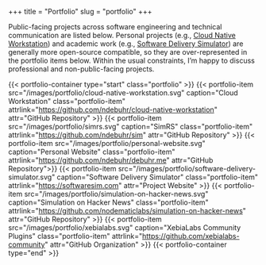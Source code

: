 +++
title = "Portfolio"
slug = "portfolio"
+++

Public-facing projects across software engineering and technical communication are listed below. Personal projects (e.g., [Cloud Native Workstation](https://github.com/ndebuhr/cloud-native-workstation)) and academic work (e.g., [Software Delivery Simulator](https://softwaresim.com)) are generally more open-source compatible, so they are over-represented in the portfolio items below. Within the usual constraints, I’m happy to discuss professional and non-public-facing projects.

{{< portfolio-container type="start" class="portfolio" >}}
{{< portfolio-item src="/images/portfolio/cloud-native-workstation.svg" caption="Cloud Workstation" class="portfolio-item" attrlink="https://github.com/ndebuhr/cloud-native-workstation" attr="GitHub Repository" >}}
{{< portfolio-item src="/images/portfolio/simrs.svg" caption="SimRS" class="portfolio-item" attrlink="https://github.com/ndebuhr/sim" attr="GitHub Repository" >}}
{{< portfolio-item src="/images/portfolio/personal-website.svg" caption="Personal Website" class="portfolio-item" attrlink="https://github.com/ndebuhr/debuhr.me" attr="GitHub Repository">}}
{{< portfolio-item src="/images/portfolio/software-delivery-simulator.svg" caption="Software Delivery Simulator" class="portfolio-item" attrlink="https://softwaresim.com" attr="Project Website" >}}
{{< portfolio-item src="/images/portfolio/simulation-on-hacker-news.svg" caption="Simulation on Hacker News" class="portfolio-item" attrlink="https://github.com/nodematiclabs/simulation-on-hacker-news" attr="GitHub Repository" >}}
{{< portfolio-item src="/images/portfolio/xebialabs.svg" caption="XebiaLabs Community Plugins" class="portfolio-item" attrlink="https://github.com/xebialabs-community" attr="GitHub Organization" >}}
{{< portfolio-container type="end" >}}